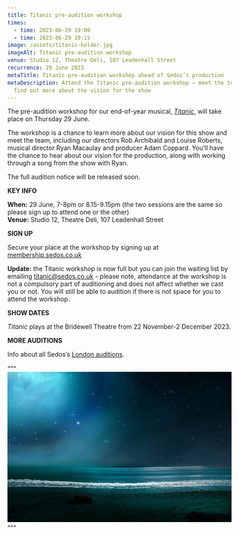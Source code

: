 ```yaml
---
title: Titanic pre-audition workshop
times:
  - time: 2023-06-29 19:00
  - time: 2023-06-29 20:15
image: /assets/titanic-holder.jpg
imageAlt: Titanic pre-audition workshop
venue: Studio 12, Theatre Deli, 107 Leadenhall Street
recurrence: 29 June 2023
metaTitle: Titanic pre-audition workshop ahead of Sedos’s production
metaDescription: Attend the Titanic pre-audition workshop – meet the team and
  find out more about the vision for the show
---
```

The pre-audition workshop for our end-of-year musical, *[Titanic](https://www.sedos.co.uk/shows/2023-titanic)*, will take place on Thursday 29 June.

The workshop is a chance to learn more about our vision for this show and meet the team, including our directors Rob Archibald and Louise Roberts, musical director Ryan Macaulay and producer Adam Coppard. You’ll have the chance to hear about our vision for the production, along with working through a song from the show with Ryan.

The full audition notice will be released soon.

**KEY INFO**

**When:** 29 June, 7-8pm or 8.15-9.15pm (the two sessions are the same so please sign up to attend one or the other)\
**Venue:** Studio 12, Theatre Deli, 107 Leadenhall Street

**SIGN UP**

Secure your place at the workshop by signing up at [membership.sedos.co.uk](https://membership.sedos.co.uk/signup/111)

**Update:** the Titanic workshop is now full but you can join the waiting list by emailing [titanic@sedos.co.uk](mailto:titanic@sedos.co.uk) - please note, attendance at the workshop is not a compulsory part of auditioning and does not affect whether we cast you or not. You will still be able to audition if there is not space for you to attend the workshop. 

**SHOW DATES**

*Titanic* plays at the Bridewell Theatre from 22 November-2 December 2023. 

**MORE AUDITIONS**

Info about all Sedos’s [London auditions](https://www.sedos.co.uk/get-involved). 

^^^
![Titanic pre-audition workshop](/assets/titanic-holder.jpg)
^^^